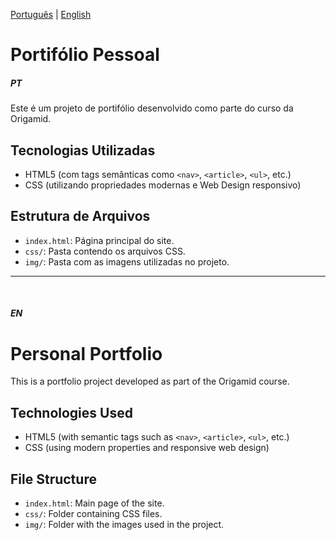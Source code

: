 [Português](#PT) | [English](#en)

# Portifólio Pessoal

##### PT 
Este é um projeto de portifólio desenvolvido como parte do curso da Origamid. 

## Tecnologias Utilizadas

- HTML5 (com tags semânticas como `<nav>`, `<article>`, `<ul>`, etc.)
- CSS (utilizando propriedades modernas e Web Design responsivo)

## Estrutura de Arquivos

- `index.html`: Página principal do site.
- `css/`: Pasta contendo os arquivos CSS.
- `img/`: Pasta com as imagens utilizadas no projeto.

---

<br>


##### EN

# Personal Portfolio   
This is a portfolio project developed as part of the Origamid course.

## Technologies Used

- HTML5 (with semantic tags such as `<nav>`, `<article>`, `<ul>`, etc.)
- CSS (using modern properties and responsive web design)

## File Structure

- `index.html`: Main page of the site.
- `css/`: Folder containing CSS files.
- `img/`: Folder with the images used in the project.


